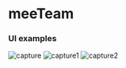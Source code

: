 # meeTeam
### UI examples
![capture](https://user-images.githubusercontent.com/26257644/38514054-5f8ccb6a-3c30-11e8-856f-6f1b0107d4ca.PNG)
![capture1](https://user-images.githubusercontent.com/26257644/38514148-a03590e8-3c30-11e8-8387-551b9039d0d0.PNG)
![capture2](https://user-images.githubusercontent.com/26257644/38514158-a85b8b92-3c30-11e8-9d07-4a90298fdb78.PNG)
